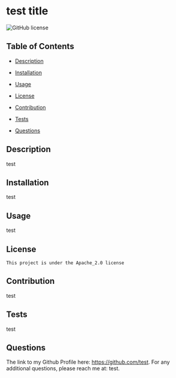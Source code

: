
  # test title
  ![GitHub license](https://img.shields.io/badge/license-Apache_2.0-blue.svg)


  ## Table of Contents
  - [Description](##Description)
  - [Installation](##Installation)
  - [Usage](##Usage)
  - [License](##License)

  - [Contribution](##Contribution)
  - [Tests](##Tests)
  - [Questions](##Questions)

  ## Description
  test

  ## Installation
  test

  ## Usage
  test

  ## License
    This project is under the Apache_2.0 license
  
  ## Contribution
  test
  
  ## Tests
  test
  
  ## Questions
  The link to my Github Profile here: https://github.com/test.
  For any additional questions, please reach me at: test.

